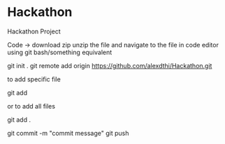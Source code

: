 # Hackathon
Hackathon Project

Code -> download zip
unzip the file and navigate to the file in code editor
using git bash/something equivalent

git init .
git remote add origin https://github.com/alexdthi/Hackathon.git

to add specific file

git add <filename>
  
or to add all files
  
git add . 
  
git commit -m "commit message"
git push

